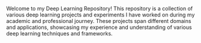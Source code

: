 
Welcome to my Deep Learning Repository! This repository is a collection of various deep learning projects and experiments I have worked on during my academic and professional journey. These projects span different domains and applications, showcasing my experience and understanding of various deep learning techniques and frameworks.

